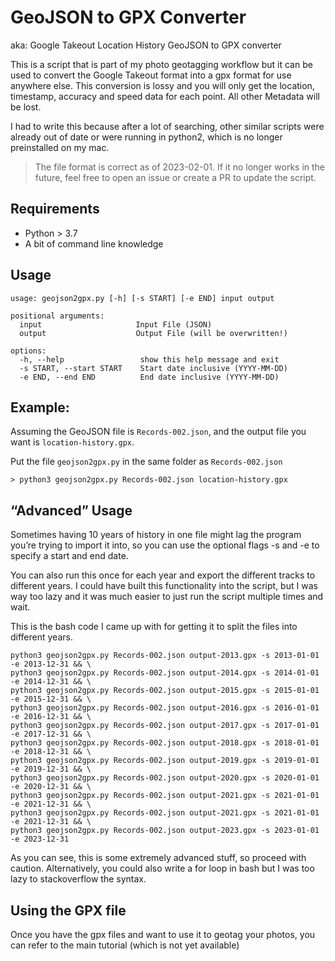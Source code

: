# GeoJSON to GPX Converter

aka: Google Takeout Location History GeoJSON to GPX converter

This is a script that is part of my photo geotagging workflow but it can be used to convert the Google Takeout format into a gpx format for use anywhere else. This conversion is lossy and you will only get the location, timestamp, accuracy and speed data for each point. All other Metadata will be lost.

I had to write this because after a lot of searching, other similar scripts were already out of date or were running in python2, which is no longer preinstalled on my mac.

> The file format is correct as of 2023-02-01. If it no longer works in the future, feel free to open an issue or create a PR to update the script.

## Requirements
- Python > 3.7
- A bit of command line knowledge

## Usage
```
usage: geojson2gpx.py [-h] [-s START] [-e END] input output

positional arguments:
  input                     Input File (JSON)
  output                    Output File (will be overwritten!)

options:
  -h, --help                 show this help message and exit
  -s START, --start START    Start date inclusive (YYYY-MM-DD)
  -e END, --end END          End date inclusive (YYYY-MM-DD)
```

## Example:
Assuming the GeoJSON file is `Records-002.json`, and the output file you want is `location-history.gpx`.

Put the file `geojson2gpx.py` in the same folder as `Records-002.json`
```
> python3 geojson2gpx.py Records-002.json location-history.gpx
```

## “Advanced” Usage
Sometimes having 10 years of history in one file might lag the program you’re trying to import it into, so you can use the optional flags -s and -e to specify a start and end date. 

You can also run this once for each year and export the different tracks to different years. I could have built this functionality into the script, but I was way too lazy and it was much easier to just run the script multiple times and wait.

This is the bash code I came up with for getting it to split the files into different years.

```
python3 geojson2gpx.py Records-002.json output-2013.gpx -s 2013-01-01 -e 2013-12-31 && \
python3 geojson2gpx.py Records-002.json output-2014.gpx -s 2014-01-01 -e 2014-12-31 && \
python3 geojson2gpx.py Records-002.json output-2015.gpx -s 2015-01-01 -e 2015-12-31 && \
python3 geojson2gpx.py Records-002.json output-2016.gpx -s 2016-01-01 -e 2016-12-31 && \
python3 geojson2gpx.py Records-002.json output-2017.gpx -s 2017-01-01 -e 2017-12-31 && \
python3 geojson2gpx.py Records-002.json output-2018.gpx -s 2018-01-01 -e 2018-12-31 && \
python3 geojson2gpx.py Records-002.json output-2019.gpx -s 2019-01-01 -e 2019-12-31 && \
python3 geojson2gpx.py Records-002.json output-2020.gpx -s 2020-01-01 -e 2020-12-31 && \
python3 geojson2gpx.py Records-002.json output-2021.gpx -s 2021-01-01 -e 2021-12-31 && \
python3 geojson2gpx.py Records-002.json output-2021.gpx -s 2021-01-01 -e 2021-12-31 && \
python3 geojson2gpx.py Records-002.json output-2023.gpx -s 2023-01-01 -e 2023-12-31
```

As you can see, this is some extremely advanced stuff, so proceed with caution.
Alternatively, you could also write a for loop in bash but I was too lazy to stackoverflow the syntax.

## Using the GPX file
Once you have the gpx files and want to use it to geotag your photos, you can refer to the main tutorial (which is not yet available)


